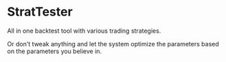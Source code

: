 # StratTester
All in one backtest tool with various trading strategies.

Or don't tweak anything and let the system optimize the parameters based on the parameters you believe in.
